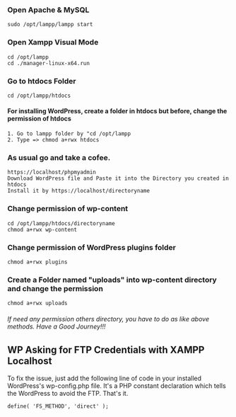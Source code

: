 ### Open Apache & MySQL
```
sudo /opt/lampp/lampp start
```

### Open Xampp Visual Mode
```
cd /opt/lampp
cd ./manager-linux-x64.run
```

### Go to htdocs Folder
```
cd /opt/lampp/htdocs
```

#### For installing WordPress, create a folder in htdocs but before, change the permission of htdocs
```
1. Go to lampp folder by "cd /opt/lampp
2. Type => chmod a+rwx htdocs
```

### As usual go and take a cofee.
```
https://localhost/phpmyadmin
Download WordPress file and Paste it into the Directory you created in htdocs
Install it by https://localhost/directoryname
```

### Change permission of wp-content
```
cd /opt/lampp/htdocs/directoryname
chmod a+rwx wp-content
```

### Change permission of WordPress plugins folder
```
chmod a+rwx plugins
```
### Create a Folder named "uploads" into wp-content directory and change the permission
```
chmod a+rwx uploads
```

###### If need any permission others directory, you have to do as like above methods. Have a Good Journey!!!

## WP Asking for FTP Credentials with XAMPP Localhost
To fix the issue, just add the following line of code in your installed WordPress's wp-config.php file. It's a PHP constant declaration which tells the WordPress to avoid the FTP. That's it.
```
define( 'FS_METHOD', 'direct' );
```

